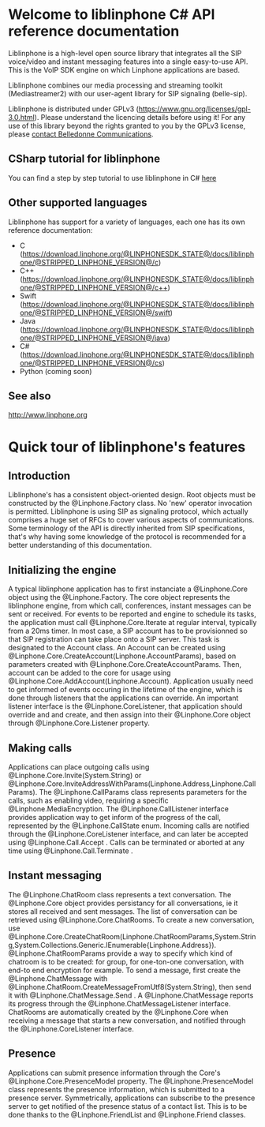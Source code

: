 <!--
Copyright (c) 2010-2022 Belledonne Communications SARL.

This file is part of Liblinphone 
(see https://gitlab.linphone.org/BC/public/liblinphone).

This program is free software: you can redistribute it and/or modify
it under the terms of the GNU Affero General Public License as
published by the Free Software Foundation, either version 3 of the
License, or (at your option) any later version.

This program is distributed in the hope that it will be useful,
but WITHOUT ANY WARRANTY; without even the implied warranty of
MERCHANTABILITY or FITNESS FOR A PARTICULAR PURPOSE.  See the
GNU Affero General Public License for more details.

You should have received a copy of the GNU Affero General Public License
along with this program. If not, see <http://www.gnu.org/licenses/>.
-->
# Welcome to liblinphone C# API reference documentation

Liblinphone is a high-level open source library that integrates all the SIP voice/video and instant messaging features into a single easy-to-use API. This is the VoIP SDK engine on which Linphone applications are based.

Liblinphone combines our media processing and streaming toolkit (Mediastreamer2) with our user-agent library for SIP signaling (belle-sip).

Liblinphone is distributed under GPLv3 (https://www.gnu.org/licenses/gpl-3.0.html). Please understand the licencing details before using it!
For any use of this library beyond the rights granted to you by the GPLv3 license, please [contact Belledonne Communications](https://www.linphone.org/contact).

## CSharp tutorial for liblinphone

You can find a step by step tutorial to use liblinphone in C# [here](https://gitlab.linphone.org/BC/public/tutorials)

## Other supported languages

 Liblinphone has support for a variety of languages, each one has its own reference documentation:

 - C (https://download.linphone.org/@LINPHONESDK_STATE@/docs/liblinphone/@STRIPPED_LINPHONE_VERSION@/c)
 - C++ (https://download.linphone.org/@LINPHONESDK_STATE@/docs/liblinphone/@STRIPPED_LINPHONE_VERSION@/c++)
 - Swift (https://download.linphone.org/@LINPHONESDK_STATE@/docs/liblinphone/@STRIPPED_LINPHONE_VERSION@/swift)
 - Java (https://download.linphone.org/@LINPHONESDK_STATE@/docs/liblinphone/@STRIPPED_LINPHONE_VERSION@/java)
 - C# (https://download.linphone.org/@LINPHONESDK_STATE@/docs/liblinphone/@STRIPPED_LINPHONE_VERSION@/cs)
 - Python (coming soon)

## See also
http://www.linphone.org

# Quick tour of liblinphone's features

## Introduction

Liblinphone's has a consistent object-oriented design.
Root objects must be constructed by the @Linphone.Factory class. No 'new' operator invocation is permitted.
Liblinphone is using SIP as signaling protocol, which actually comprises a huge set of RFCs to cover various aspects of communications. Some terminology of the API is directly inherited from
SIP specifications, that's why having some knowledge of the protocol is recommended for a better understanding of this documentation.

## Initializing the engine
A typical liblinphone application has to first instanciate a @Linphone.Core object using the @Linphone.Factory. The core object represents the liblinphone engine, from which call, conferences, instant messages can be sent or received.
For events to be reported and engine to schedule its tasks, the application must call @Linphone.Core.Iterate at regular interval, typically from a 20ms timer.
In most case, a SIP account has to be provisionned so that SIP registration can take place onto a SIP server. This task is designated to the Account class.
An Account can be created using @Linphone.Core.CreateAccount(Linphone.AccountParams), based on parameters created with @Linphone.Core.CreateAccountParams.
Then, account can be added to the core for usage using @Linphone.Core.AddAccount(Linphone.Account).
Application usually need to get informed of events occuring in the lifetime of the engine, which is done through listeners that the applications can override.
An important listener interface is the @Linphone.CoreListener, that application should override and and create, and then assign into their
@Linphone.Core object through @Linphone.Core.Listener property.

## Making calls
Applications can place outgoing calls using @Linphone.Core.Invite(System.String) or @Linphone.Core.InviteAddressWithParams(Linphone.Address,Linphone.CallParams).
The @Linphone.CallParams class represents parameters for the calls, such as enabling video, requiring a specific @Linphone.MediaEncryption.
The @Linphone.CallListener interface provides application way to get inform of the progress of the call, represented by the @Linphone.CallState enum.
Incoming calls are notified through the @Linphone.CoreListener interface, and can later be accepted using @Linphone.Call.Accept .
Calls can be terminated or aborted at any time using @Linphone.Call.Terminate .

## Instant messaging

The @Linphone.ChatRoom class represents a text conversation. The @Linphone.Core object provides persistancy for all conversations, ie it stores all received and sent messages.
The list of conversation can be retrieved using @Linphone.Core.ChatRooms.
To create a new conversation, use @Linphone.Core.CreateChatRoom(Linphone.ChatRoomParams,System.String,System.Collections.Generic.IEnumerable{Linphone.Address}). @Linphone.ChatRoomParams provide a way to specify which kind of chatroom is to be created: for group,
for one-ton-one conversation, with end-to end encryption for example.
To send a message, first create the @Linphone.ChatMessage with @Linphone.ChatRoom.CreateMessageFromUtf8(System.String), then send it with @Linphone.ChatMessage.Send .
A @Linphone.ChatMessage reports its progress through the @Linphone.ChatMessageListener interface.
ChatRooms are automatically created by the @Linphone.Core when receiving a message that starts a new conversation, and notified through the @Linphone.CoreListener interface.

## Presence

Applications can submit presence information through the Core's @Linphone.Core.PresenceModel property. The @Linphone.PresenceModel class represents the presence information, which is submitted to a presence server.
Symmetrically, applications can subscribe to the presence server to get notified of the presence status of a contact list.
This is to be done thanks to the @Linphone.FriendList and @Linphone.Friend classes.

